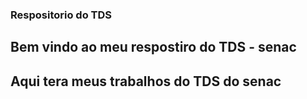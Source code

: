 
### Respositorio do TDS 

## Bem vindo ao meu respostiro do TDS - senac

## Aqui tera meus trabalhos do TDS do senac
